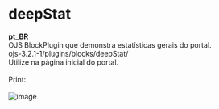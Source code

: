 # deepStat
<b>pt_BR</b><br>
OJS BlockPlugin que demonstra estatísticas gerais do portal.<br>
ojs-3.2.1-1/plugins/blocks/deepStat/<br>
Utilize na página inicial do portal.<br><br>
Print:<br><br>
![image](https://github.com/danielsf93/deepStat/assets/114300053/c3ee898a-1bd4-437e-8a0a-ee50b1e152ae)


